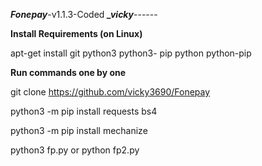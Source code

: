 ***Fonepay***-v1.1.3-Coded ***_vicky***------

****Install Requirements (on Linux)****

apt-get install git python3 python3- pip python python-pip

****Run commands one by one****

git clone https://github.com/vicky3690/Fonepay

python3 -m pip install requests bs4

python3 -m pip install mechanize

python3 fp.py or python fp2.py


~~~ !!! Welcome Dear *Vicky* To Your Cypher World !!! ~~~

